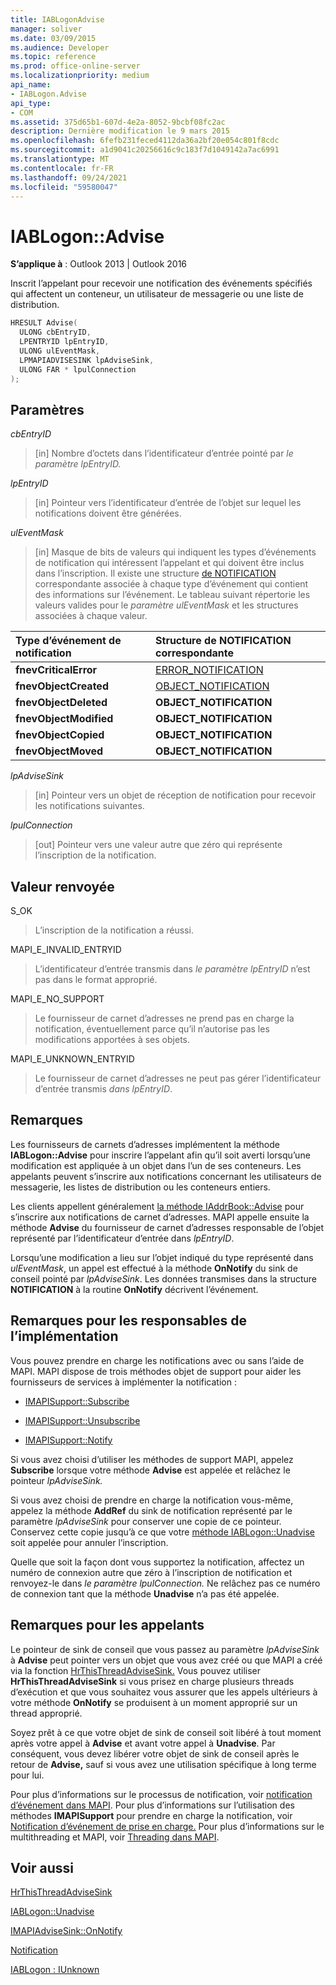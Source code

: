 ```yaml
---
title: IABLogonAdvise
manager: soliver
ms.date: 03/09/2015
ms.audience: Developer
ms.topic: reference
ms.prod: office-online-server
ms.localizationpriority: medium
api_name:
- IABLogon.Advise
api_type:
- COM
ms.assetid: 375d65b1-607d-4e2a-8052-9bcbf08fc2ac
description: Dernière modification le 9 mars 2015
ms.openlocfilehash: 6fefb231feced4112da36a2bf20e054c801f8cdc
ms.sourcegitcommit: a1d9041c20256616c9c183f7d1049142a7ac6991
ms.translationtype: MT
ms.contentlocale: fr-FR
ms.lasthandoff: 09/24/2021
ms.locfileid: "59580047"
---
```

# <a name="iablogonadvise"></a>IABLogon::Advise

  
  
**S’applique à** : Outlook 2013 | Outlook 2016 
  
Inscrit l’appelant pour recevoir une notification des événements spécifiés qui affectent un conteneur, un utilisateur de messagerie ou une liste de distribution.
  
```cpp
HRESULT Advise(
  ULONG cbEntryID,
  LPENTRYID lpEntryID,
  ULONG ulEventMask,
  LPMAPIADVISESINK lpAdviseSink,
  ULONG FAR * lpulConnection
);
```

## <a name="parameters"></a>Paramètres

 _cbEntryID_
  
> [in] Nombre d’octets dans l’identificateur d’entrée pointé par _le paramètre lpEntryID._ 
    
 _lpEntryID_
  
> [in] Pointeur vers l’identificateur d’entrée de l’objet sur lequel les notifications doivent être générées.
    
 _ulEventMask_
  
> [in] Masque de bits de valeurs qui indiquent les types d’événements de notification qui intéressent l’appelant et qui doivent être inclus dans l’inscription. Il existe une structure [de NOTIFICATION](notification.md) correspondante associée à chaque type d’événement qui contient des informations sur l’événement. Le tableau suivant répertorie les valeurs valides pour le  _paramètre ulEventMask_ et les structures associées à chaque valeur. 
    
|**Type d’événement de notification**|**Structure **de NOTIFICATION** correspondante**|
|:-----|:-----|
|**fnevCriticalError** <br/> |[ERROR_NOTIFICATION](error_notification.md) <br/> |
|**fnevObjectCreated** <br/> |[OBJECT_NOTIFICATION](object_notification.md) <br/> |
|**fnevObjectDeleted** <br/> |**OBJECT_NOTIFICATION** <br/> |
|**fnevObjectModified** <br/> |**OBJECT_NOTIFICATION** <br/> |
|**fnevObjectCopied** <br/> |**OBJECT_NOTIFICATION** <br/> |
|**fnevObjectMoved** <br/> |**OBJECT_NOTIFICATION** <br/> |
   
 _lpAdviseSink_
  
> [in] Pointeur vers un objet de réception de notification pour recevoir les notifications suivantes.
    
 _lpulConnection_
  
> [out] Pointeur vers une valeur autre que zéro qui représente l’inscription de la notification.
    
## <a name="return-value"></a>Valeur renvoyée

S_OK 
  
> L’inscription de la notification a réussi.
    
MAPI_E_INVALID_ENTRYID 
  
> L’identificateur d’entrée transmis dans  _le paramètre lpEntryID_ n’est pas dans le format approprié. 
    
MAPI_E_NO_SUPPORT 
  
> Le fournisseur de carnet d’adresses ne prend pas en charge la notification, éventuellement parce qu’il n’autorise pas les modifications apportées à ses objets.
    
MAPI_E_UNKNOWN_ENTRYID 
  
> Le fournisseur de carnet d’adresses ne peut pas gérer l’identificateur d’entrée transmis  _dans lpEntryID_.
    
## <a name="remarks"></a>Remarques

Les fournisseurs de carnets d’adresses implémentent la méthode **IABLogon::Advise** pour inscrire l’appelant afin qu’il soit averti lorsqu’une modification est appliquée à un objet dans l’un de ses conteneurs. Les appelants peuvent s’inscrire aux notifications concernant les utilisateurs de messagerie, les listes de distribution ou les conteneurs entiers. 
  
Les clients appellent généralement [la méthode IAddrBook::Advise](iaddrbook-advise.md) pour s’inscrire aux notifications de carnet d’adresses. MAPI appelle ensuite la méthode **Advise** du fournisseur de carnet d’adresses responsable de l’objet représenté par l’identificateur d’entrée dans  _lpEntryID_.
  
Lorsqu’une modification a lieu sur l’objet indiqué du type représenté dans  _ulEventMask_, un appel est effectué à la méthode **OnNotify** du sink de conseil pointé par  _lpAdviseSink_. Les données transmises dans la structure **NOTIFICATION** à la routine **OnNotify** décrivent l’événement. 
  
## <a name="notes-to-implementers"></a>Remarques pour les responsables de l’implémentation

Vous pouvez prendre en charge les notifications avec ou sans l’aide de MAPI. MAPI dispose de trois méthodes objet de support pour aider les fournisseurs de services à implémenter la notification :
  
- [IMAPISupport::Subscribe](imapisupport-subscribe.md)
    
- [IMAPISupport::Unsubscribe](imapisupport-unsubscribe.md)
    
- [IMAPISupport::Notify](imapisupport-notify.md)
    
Si vous avez choisi d’utiliser les méthodes de support MAPI, appelez **Subscribe** lorsque votre méthode **Advise** est appelée et relâchez le pointeur _lpAdviseSink._ 
  
Si vous avez choisi de prendre en charge la notification vous-même, appelez la méthode **AddRef** du sink de notification représenté par le paramètre  _lpAdviseSink_ pour conserver une copie de ce pointeur. Conservez cette copie jusqu’à ce que votre [méthode IABLogon::Unadvise](iablogon-unadvise.md) soit appelée pour annuler l’inscription. 
  
Quelle que soit la façon dont vous supportez la notification, affectez un numéro de connexion autre que zéro à l’inscription de notification et renvoyez-le dans _le paramètre lpulConnection._ Ne relâchez pas ce numéro de connexion tant que la méthode **Unadvise** n’a pas été appelée. 
  
## <a name="notes-to-callers"></a>Remarques pour les appelants

Le pointeur de sink de conseil que vous passez au paramètre _lpAdviseSink_ à **Advise** peut pointer vers un objet que vous avez créé ou que MAPI a créé via la fonction [HrThisThreadAdviseSink.](hrthisthreadadvisesink.md) Vous pouvez utiliser **HrThisThreadAdviseSink** si vous prisez en charge plusieurs threads d’exécution et que vous souhaitez vous assurer que les appels ultérieurs à votre méthode **OnNotify** se produisent à un moment approprié sur un thread approprié. 
  
Soyez prêt à ce que votre objet de sink de conseil soit libéré à tout moment après votre appel à **Advise** et avant votre appel à **Unadvise**. Par conséquent, vous devez libérer votre objet de sink de conseil après le retour de **Advise,** sauf si vous avez une utilisation spécifique à long terme pour lui. 
  
Pour plus d’informations sur le processus de notification, voir [notification d’événement dans MAPI](event-notification-in-mapi.md). Pour plus d’informations sur l’utilisation des méthodes **IMAPISupport** pour prendre en charge la notification, voir [Notification d’événement de prise en charge.](supporting-event-notification.md) Pour plus d’informations sur le multithreading et MAPI, voir [Threading dans MAPI](threading-in-mapi.md).
  
## <a name="see-also"></a>Voir aussi



[HrThisThreadAdviseSink](hrthisthreadadvisesink.md)
  
[IABLogon::Unadvise](iablogon-unadvise.md)
  
[IMAPIAdviseSink::OnNotify](imapiadvisesink-onnotify.md)
  
[Notification](notification.md)
  
[IABLogon : IUnknown](iablogoniunknown.md)

